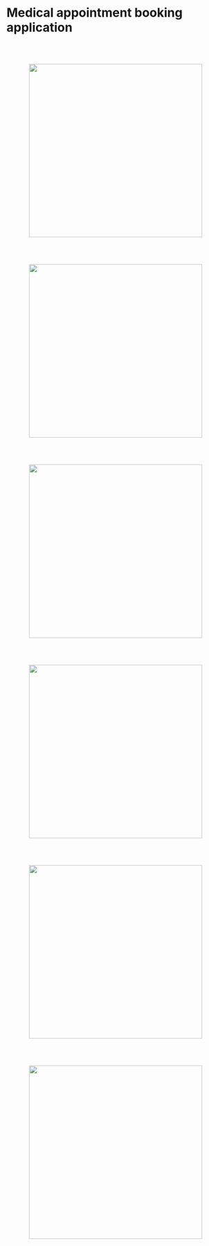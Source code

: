 # Medical appointment booking application
<br /><br />
<p align="center">
<img src="/screenshots/1.png" width="400" />
</p>
<br /><br />
<p align="center">
<img src="/screenshots/2.png" width="400" />
</p>
<br /><br />
<p align="center">
<img src="/screenshots/3.png" width="400" />
</p>
<br /><br />
<p align="center">
<img src="/screenshots/4.png" width="400" />
</p>
<br /><br />
<p align="center">
<img src="/screenshots/5.png" width="400" />
</p>
<br /><br />
<p align="center">
<img src="/screenshots/6.png" width="400" />
</p>
<br /><br />
